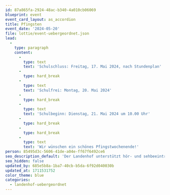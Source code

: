 ```yaml
---
id: 87a865fa-2924-48ac-b340-4a010cb06069
blueprint: event
event_card_layout: as_accordion
title: Pfingsten
event_date: '2024-05-20'
file: lottie/event-uebergeordnet.json
lead:
  -
    type: paragraph
    content:
      -
        type: text
        text: 'Schulschluss: Freitag, 17. Mai 2024, nach Stundenplan'
      -
        type: hard_break
      -
        type: text
        text: 'Schulfrei: Montag, 20. Mai 2024'
      -
        type: hard_break
      -
        type: text
        text: 'Schulbeginn: Dienstag, 21. Mai 2024 um 10.00 Uhr'
      -
        type: hard_break
      -
        type: hard_break
      -
        type: text
        text: 'Wir wünschen ein schönes Pfingstwochenende!'
person: 85495d3c-5606-41de-a04e-ff67f6492ce6
seo_description_default: 'Der Landenhof unterstützt hör- und sehbeeinträchtigte Kinder & Jugendliche in ihrem selbstbestimmten Leben durch Förderung ihrer Fähigkeiten & Entwicklung'
seo_hidden: false
updated_by: 685e5b8a-1ba7-40cb-b5da-6f92d040030b
updated_at: 1711531752
color_theme: blue
categories:
  - landenhof-uebergeordnet
---
```

